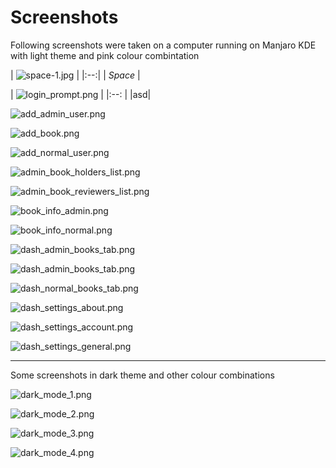 # Screenshots

Following screenshots were taken on a computer running on Manjaro KDE with light theme and pink colour combintation

| ![space-1.jpg](http://www.storywarren.com/wp-content/uploads/2016/09/space-1.jpg) | |:--:| | *Space* |

| ![login_prompt.png](https://raw.githubusercontent.com/rnayabed/SnakeBrary/master/screenshots/login_prompt.png) | |:--:
| |asd|

![add_admin_user.png](https://raw.githubusercontent.com/rnayabed/SnakeBrary/master/screenshots/add_admin_user.png)

![add_book.png](https://raw.githubusercontent.com/rnayabed/SnakeBrary/master/screenshots/add_book.png)

![add_normal_user.png](https://raw.githubusercontent.com/rnayabed/SnakeBrary/master/screenshots/add_normal_user.png)

![admin_book_holders_list.png](https://raw.githubusercontent.com/rnayabed/SnakeBrary/master/screenshots/admin_book_holders_list.png)

![admin_book_reviewers_list.png](https://raw.githubusercontent.com/rnayabed/SnakeBrary/master/screenshots/admin_book_reviewers_list.png)

![book_info_admin.png](https://raw.githubusercontent.com/rnayabed/SnakeBrary/master/screenshots/book_info_admin.png)

![book_info_normal.png](https://raw.githubusercontent.com/rnayabed/SnakeBrary/master/screenshots/book_info_normal.png)

![dash_admin_books_tab.png](https://raw.githubusercontent.com/rnayabed/SnakeBrary/master/screenshots/dash_admin_books_tab.png)

![dash_admin_books_tab.png](https://raw.githubusercontent.com/rnayabed/SnakeBrary/master/screenshots/dash_admin_books_tab.png)

![dash_normal_books_tab.png](https://raw.githubusercontent.com/rnayabed/SnakeBrary/master/screenshots/dash_normal_books_tab.png)

![dash_settings_about.png](https://raw.githubusercontent.com/rnayabed/SnakeBrary/master/screenshots/dash_settings_about.png)

![dash_settings_account.png](https://raw.githubusercontent.com/rnayabed/SnakeBrary/master/screenshots/dash_settings_account.png)

![dash_settings_general.png](https://raw.githubusercontent.com/rnayabed/SnakeBrary/master/screenshots/dash_settings_general.png)

----
Some screenshots in dark theme and other colour combinations

![dark_mode_1.png](https://raw.githubusercontent.com/rnayabed/SnakeBrary/master/screenshots/dark_mode_1.png)

![dark_mode_2.png](https://raw.githubusercontent.com/rnayabed/SnakeBrary/master/screenshots/dark_mode_2.png)

![dark_mode_3.png](https://raw.githubusercontent.com/rnayabed/SnakeBrary/master/screenshots/dark_mode_3.png)

![dark_mode_4.png](https://raw.githubusercontent.com/rnayabed/SnakeBrary/master/screenshots/dark_mode_4.png)
